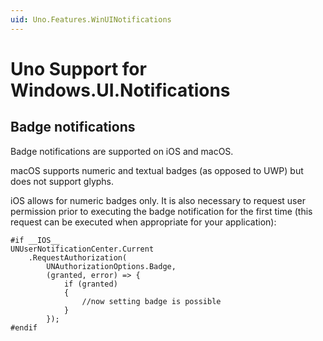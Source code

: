 ```yaml
---
uid: Uno.Features.WinUINotifications
---
```


# Uno Support for Windows.UI.Notifications

## Badge notifications

Badge notifications are supported on iOS and macOS.

macOS supports numeric and textual badges (as opposed to UWP) but does not support glyphs.

iOS allows for numeric badges only. It is also necessary to request user permission prior to executing the badge notification for the first time (this request can be executed when appropriate for your application):

```
#if __IOS__
UNUserNotificationCenter.Current
    .RequestAuthorization(
        UNAuthorizationOptions.Badge,
        (granted, error) => {
            if (granted)
            {
                //now setting badge is possible
            }
        });
#endif
```
